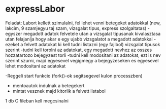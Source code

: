 # expressLabor

Feladat:
Labort kellett szimulalni, fel lehet venni betegeket adatokkal (new, lakcim, 9 szamjegyu taj szam, vizsgalat tipus, express szolgaltatas)
-egyszer megadott adatok felvetele utan a vizsgalat tipusanak kivalasztasa utan felajanlja hogy akar e egy ujabb vizsgalatot a megadott adatokkal
-ezeket a felvett adatokat ki kell tudni listazni (egy fajlbol) vizsgalat tipusok szerint
-tudni kell torolni az adatokat, egy megadott nevhez az osszes hozzatartozo bejegyzest torli
-tudni kell modositani az adatokat, ezt is nev szerint szurni, majd egyesevel vegigmegy a bejegyzeseken es egyesevel lehet modositani az adatokat

-Reggeli start funkcio (fork()-ok segitsegevel kulon processzben)
  - mentoautok indulnak a betegekert
  - mintat vesznek majd kitorlik a felvett listabol

1 db C fileban kell megcsinalni
